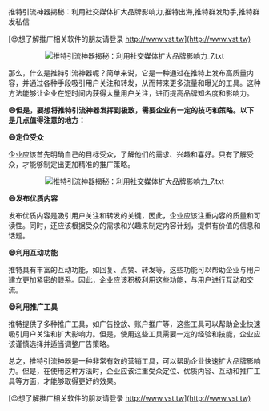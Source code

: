 推特引流神器揭秘：利用社交媒体扩大品牌影响力,推特出海,推特群发助手,推特群发私信

[😍想了解推广相关软件的朋友请登录 http://www.vst.tw](http://www.vst.tw)

 <center><img src="https://vst.tw/MP4/tuiguang/png/4.png" alt="推特引流神器揭秘：利用社交媒体扩大品牌影响力_7.txt"></center>

那么，什么是推特引流神器呢？简单来说，它是一种通过在推特上发布高质量内容，并通过各种手段吸引用户关注和转发，从而带来更多流量和曝光的工具。这种方法能够让企业在短时间内获得大量用户关注，进而提高品牌知名度和影响力。

**😄但是，要想将推特引流神器发挥到极致，需要企业有一定的技巧和策略。以下是几点值得注意的地方：**

**😄定位受众**

企业应该首先明确自己的目标受众，了解他们的需求、兴趣和喜好。只有了解受众，才能够制定出更加精准的推广策略。

 <center><img src="https://vst.tw/MP4/tuiguang/png/6.png" alt="推特引流神器揭秘：利用社交媒体扩大品牌影响力_7.txt"></center>

**😄发布优质内容**

发布优质内容是吸引用户关注和转发的关键，因此，企业应该注重内容的质量和可读性。同时，还应该根据受众的需求和兴趣来制定内容计划，提供有价值的信息和话题。

**😄利用互动功能**

推特具有丰富的互动功能，如回复、点赞、转发等，这些功能可以帮助企业与用户建立更加紧密的联系。因此，企业应该积极利用这些功能，与用户进行互动和交流。

**😄利用推广工具**

推特提供了多种推广工具，如广告投放、账户推广等，这些工具可以帮助企业快速吸引用户关注和扩大影响力。但是，使用这些工具需要一定的经验和技能，企业应该谨慎选择并适当调整广告策略。

总之，推特引流神器是一种非常有效的营销工具，可以帮助企业快速扩大品牌影响力。但是，在使用这种方法时，企业应该注重受众定位、优质内容、互动和推广工具等方面，才能够取得更好的效果。

[😍想了解推广相关软件的朋友请登录 http://www.vst.tw](http://www.vst.tw)



